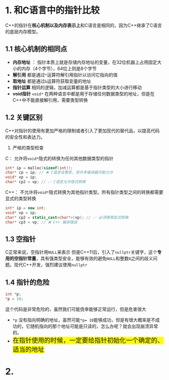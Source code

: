 
# 1. 和C语言中的指针比较

C++的指针在**核心机制以及内存表示上**和C语言是相同的，因为C++继承了C语言的底层内存模型。
## 1.1  核心机制的相同点
- **内存地址** ： 指针本质上就是存储内存地址的变量，在32位机器上占用固定大小的内存（4个字节），64位上则是8个字节
- **解引用**  都是通过`*`运算符解引用指针以访问它指向的值
- **取地址**   都是通过`&`运算符获取变量的地址
- **指针运算**  相同的逻辑，加减运算都是基于指针类型的大小进行移动
- **void指针**    `void*` 在两种语言中都是用于存储任何数据类型的地址，但是在C++中不能直接解引用，需要类型转换

## 1.2 关键区别

C++对指针的使用有更加严格的限制或者引入了更加现代的替代品，以提高代码的安全性和表达力。

1. 严格的类型检查

C： 允许将`void*`隐式的转换为任何其他数据类型的指针

```c
int* ip = malloc(sizeof(int));
char* cp = ip; // ❌ C语言会警告，但许多编译器可能允许
void* vp = ip;
char* cp2 = vp; // ✅ C语言允许隐式转换
```

C++： 不允许将`void*`隐式转换为其他指针类型。所有指针类型之间的转换都需要显式的类型转换

```cpp
int* ip = new int;
void* vp = ip;
char* cp2 = static_cast<char*>(vp); // ✅ 必须使用显式转换
char* cp3 = vp; // ❌ C++ 编译错误
```

## 1.3 空指针

C正常来说，空指针用`NULL`来表示
但是C++11后，引入了`nullptr`关键字，这个**专用的空指针常量**，具有强类型安全，能够有效的避免`NULL`和整数`0`之间的歧义问题。现代C++开发，强烈建议使用`nullptr`

## 1.4 指针的危险

```cpp
int *p;
*p = 10;
```

这个代码是非常危险的，虽然我们可能侥幸能够正常运行，但是危害很大
- `*p` 没有指向明确的地址，虽然可能`*p= 10`能够成功，但是有很大概率是不成功的，它随机指向的那个地址可能是只读的，怎么办呢？就会出现崩溃异常的。
- <span class="r" style="font-size:20px;background-color:yellow">在指针使用的时候，一定要给指针初始化一个确定的、适当的地址</span>

# 2. 